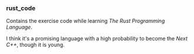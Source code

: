 ### rust_code

Contains the exercise code while learning *The Rust Programming Language*.

I think it's a promising language with a high probability to become  the *Next C++*, though it is young.